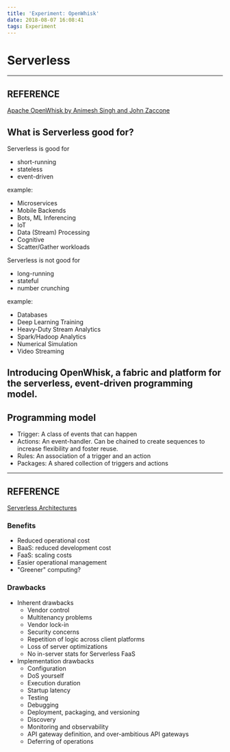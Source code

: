 ```yaml
---
title: 'Experiment: OpenWhisk'
date: 2018-08-07 16:08:41
tags: Experiment
---
```


# Serverless

-------------------------

## REFERENCE

[Apache OpenWhisk by Animesh Singh and John Zaccone](https://www.youtube.com/watch?v=phsSvI7JB48)


## What is Serverless good for?

Serverless is good for

* short-running
* stateless
* event-driven

example:

* Microservices
* Mobile Backends
* Bots, ML Inferencing
* IoT
* Data (Stream) Processing
* Cognitive
* Scatter/Gather workloads

Serverless is not good for

* long-running
* stateful
* number crunching

example:

* Databases
* Deep Learning Training
* Heavy-Duty Stream Analytics
* Spark/Hadoop Analytics
* Numerical Simulation
* Video Streaming


## Introducing OpenWhisk, a fabric and platform for the serverless, event-driven programming model.

## Programming model

* Trigger: A class of events that can happen
* Actions: An event-handler. Can be chained to create sequences to increase flexibility and foster reuse.
* Rules: An association of a trigger and an action
* Packages: A shared collection of triggers and actions


-------------------------

## REFERENCE

[Serverless Architectures](https://martinfowler.com/articles/serverless.html)


### Benefits

* Reduced operational cost
* BaaS: reduced development cost
* FaaS: scaling costs
* Easier operational management
* "Greener" computing?

### Drawbacks

* Inherent drawbacks
    * Vendor control
    * Multitenancy problems
    * Vendor lock-in
    * Security concerns
    * Repetition of logic across client platforms
    * Loss of server optimizations
    * No in-server stats for Serverless FaaS
* Implementation drawbacks
    * Configuration
    * DoS yourself
    * Execution duration
    * Startup latency
    * Testing
    * Debugging
    * Deployment, packaging, and versioning
    * Discovery
    * Monitoring and observability
    * API gateway definition, and over-ambitious API gateways
    * Deferring of operations